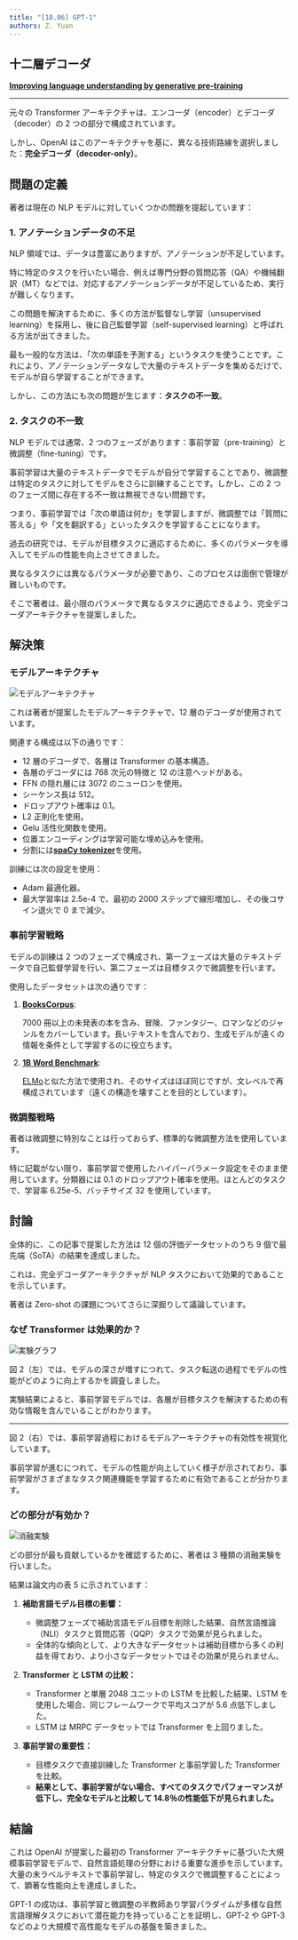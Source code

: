 ```yaml
---
title: "[18.06] GPT-1"
authors: Z. Yuan
---
```


## 十二層デコーダ

[**Improving language understanding by generative pre-training**](https://cdn.openai.com/research-covers/language-unsupervised/language_understanding_paper.pdf)

---

元々の Transformer アーキテクチャは、エンコーダ（encoder）とデコーダ（decoder）の 2 つの部分で構成されています。

しかし、OpenAI はこのアーキテクチャを基に、異なる技術路線を選択しました：**完全デコーダ（decoder-only）**。

## 問題の定義

著者は現在の NLP モデルに対していくつかの問題を提起しています：

### 1. アノテーションデータの不足

NLP 領域では、データは豊富にありますが、アノテーションが不足しています。

特に特定のタスクを行いたい場合、例えば専門分野の質問応答（QA）や機械翻訳（MT）などでは、対応するアノテーションデータが不足しているため、実行が難しくなります。

この問題を解決するために、多くの方法が監督なし学習（unsupervised learning）を採用し、後に自己監督学習（self-supervised learning）と呼ばれる方法が出てきました。

最も一般的な方法は、「次の単語を予測する」というタスクを使うことです。これにより、アノテーションデータなしで大量のテキストデータを集めるだけで、モデルが自ら学習することができます。

しかし、この方法にも次の問題が生じます：**タスクの不一致**。

### 2. タスクの不一致

NLP モデルでは通常、2 つのフェーズがあります：事前学習（pre-training）と微調整（fine-tuning）です。

事前学習は大量のテキストデータでモデルが自分で学習することであり、微調整は特定のタスクに対してモデルをさらに訓練することです。しかし、この 2 つのフェーズ間に存在する不一致は無視できない問題です。

つまり、事前学習では「次の単語は何か」を学習しますが、微調整では「質問に答える」や「文を翻訳する」といったタスクを学習することになります。

過去の研究では、モデルが目標タスクに適応するために、多くのパラメータを導入してモデルの性能を向上させてきました。

異なるタスクには異なるパラメータが必要であり、このプロセスは面倒で管理が難しいものです。

そこで著者は、最小限のパラメータで異なるタスクに適応できるよう、完全デコーダアーキテクチャを提案しました。

## 解決策

### モデルアーキテクチャ

![モデルアーキテクチャ](./img/img1.jpg)

これは著者が提案したモデルアーキテクチャで、12 層のデコーダが使用されています。

関連する構成は以下の通りです：

- 12 層のデコーダで、各層は Transformer の基本構造。
- 各層のデコーダには 768 次元の特徴と 12 の注意ヘッドがある。
- FFN の隠れ層には 3072 のニューロンを使用。
- シーケンス長は 512。
- ドロップアウト確率は 0.1。
- L2 正則化を使用。
- Gelu 活性化関数を使用。
- 位置エンコーディングは学習可能な埋め込みを使用。
- 分割には[**spaCy tokenizer**](https://spacy.io/api/tokenizer)を使用。

訓練には次の設定を使用：

- Adam 最適化器。
- 最大学習率は 2.5e-4 で、最初の 2000 ステップで線形増加し、その後コサイン退火で 0 まで減少。

### 事前学習戦略

モデルの訓練は 2 つのフェーズで構成され、第一フェーズは大量のテキストデータで自己監督学習を行い、第二フェーズは目標タスクで微調整を行います。

使用したデータセットは次の通りです：

1. [**BooksCorpus**](https://arxiv.org/abs/1506.06724):

   7000 冊以上の未発表の本を含み、冒険、ファンタジー、ロマンなどのジャンルをカバーしています。長いテキストを含んでおり、生成モデルが遠くの情報を条件として学習するのに役立ちます。

2. [**1B Word Benchmark**](https://www.statmt.org/lm-benchmark/):

   [ELMo](https://arxiv.org/abs/1802.05365)と似た方法で使用され、そのサイズはほぼ同じですが、文レベルで再構成されています（遠くの構造を壊すことを目的としています）。

### 微調整戦略

著者は微調整に特別なことは行っておらず、標準的な微調整方法を使用しています。

特に記載がない限り、事前学習で使用したハイパーパラメータ設定をそのまま使用しています。分類器には 0.1 のドロップアウト確率を使用。ほとんどのタスクで、学習率 6.25e-5、バッチサイズ 32 を使用しています。

## 討論

全体的に、この記事で提案した方法は 12 個の評価データセットのうち 9 個で最先端（SoTA）の結果を達成しました。

これは、完全デコーダアーキテクチャが NLP タスクにおいて効果的であることを示しています。

著者は Zero-shot の課題についてさらに深掘りして議論しています。

### なぜ Transformer は効果的か？

![実験グラフ](./img/img2.jpg)

図 2（左）では、モデルの深さが増すにつれて、タスク転送の過程でモデルの性能がどのように向上するかを調査しました。

実験結果によると、事前学習モデルでは、各層が目標タスクを解決するための有効な情報を含んでいることがわかります。

---

図 2（右）では、事前学習過程におけるモデルアーキテクチャの有効性を視覚化しています。

事前学習が進むにつれて、モデルの性能が向上していく様子が示されており、事前学習がさまざまなタスク関連機能を学習するために有効であることが分かります。

### どの部分が有効か？

![消融実験](./img/img3.jpg)

どの部分が最も貢献しているかを確認するために、著者は 3 種類の消融実験を行いました。

結果は論文内の表 5 に示されています：

1. **補助言語モデル目標の影響：**

   - 微調整フェーズで補助言語モデル目標を削除した結果、自然言語推論（NLI）タスクと質問応答（QQP）タスクで効果が見られました。
   - 全体的な傾向として、より大きなデータセットは補助目標から多くの利益を得ており、より小さなデータセットではその効果が見られません。

2. **Transformer と LSTM の比較：**

   - Transformer と単層 2048 ユニットの LSTM を比較した結果、LSTM を使用した場合、同じフレームワークで平均スコアが 5.6 点低下しました。
   - LSTM は MRPC データセットでは Transformer を上回りました。

3. **事前学習の重要性：**

   - 目標タスクで直接訓練した Transformer と事前学習した Transformer を比較。
   - **結果として、事前学習がない場合、すべてのタスクでパフォーマンスが低下し、完全なモデルと比較して 14.8％の性能低下が見られました。**

## 結論

これは OpenAI が提案した最初の Transformer アーキテクチャに基づいた大規模事前学習モデルで、自然言語処理の分野における重要な進歩を示しています。大量の未ラベルテキストで事前学習し、特定のタスクで微調整することによって、顕著な性能向上を達成しました。

GPT-1 の成功は、事前学習と微調整の半教師あり学習パラダイムが多様な自然言語理解タスクにおいて潜在能力を持っていることを証明し、GPT-2 や GPT-3 などのより大規模で高性能なモデルの基盤を築きました。
